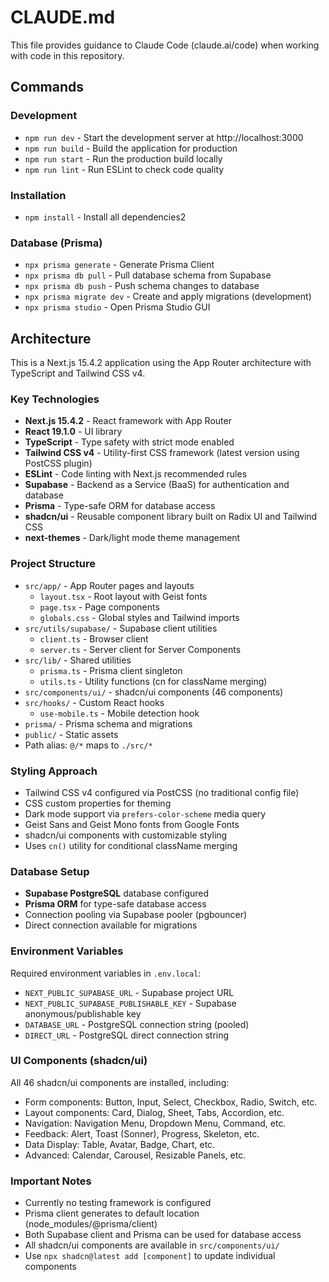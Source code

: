 # CLAUDE.md

This file provides guidance to Claude Code (claude.ai/code) when working with code in this repository.

## Commands

### Development

- `npm run dev` - Start the development server at http://localhost:3000
- `npm run build` - Build the application for production
- `npm run start` - Run the production build locally
- `npm run lint` - Run ESLint to check code quality

### Installation

- `npm install` - Install all dependencies2

### Database (Prisma)

- `npx prisma generate` - Generate Prisma Client
- `npx prisma db pull` - Pull database schema from Supabase
- `npx prisma db push` - Push schema changes to database
- `npx prisma migrate dev` - Create and apply migrations (development)
- `npx prisma studio` - Open Prisma Studio GUI

## Architecture

This is a Next.js 15.4.2 application using the App Router architecture with TypeScript and Tailwind CSS v4.

### Key Technologies

- **Next.js 15.4.2** - React framework with App Router
- **React 19.1.0** - UI library
- **TypeScript** - Type safety with strict mode enabled
- **Tailwind CSS v4** - Utility-first CSS framework (latest version using PostCSS plugin)
- **ESLint** - Code linting with Next.js recommended rules
- **Supabase** - Backend as a Service (BaaS) for authentication and database
- **Prisma** - Type-safe ORM for database access
- **shadcn/ui** - Reusable component library built on Radix UI and Tailwind CSS
- **next-themes** - Dark/light mode theme management

### Project Structure

- `src/app/` - App Router pages and layouts
  - `layout.tsx` - Root layout with Geist fonts
  - `page.tsx` - Page components
  - `globals.css` - Global styles and Tailwind imports
- `src/utils/supabase/` - Supabase client utilities
  - `client.ts` - Browser client
  - `server.ts` - Server client for Server Components
- `src/lib/` - Shared utilities
  - `prisma.ts` - Prisma client singleton
  - `utils.ts` - Utility functions (cn for className merging)
- `src/components/ui/` - shadcn/ui components (46 components)
- `src/hooks/` - Custom React hooks
  - `use-mobile.ts` - Mobile detection hook
- `prisma/` - Prisma schema and migrations
- `public/` - Static assets
- Path alias: `@/*` maps to `./src/*`

### Styling Approach

- Tailwind CSS v4 configured via PostCSS (no traditional config file)
- CSS custom properties for theming
- Dark mode support via `prefers-color-scheme` media query
- Geist Sans and Geist Mono fonts from Google Fonts
- shadcn/ui components with customizable styling
- Uses `cn()` utility for conditional className merging

### Database Setup

- **Supabase PostgreSQL** database configured
- **Prisma ORM** for type-safe database access
- Connection pooling via Supabase pooler (pgbouncer)
- Direct connection available for migrations

### Environment Variables

Required environment variables in `.env.local`:

- `NEXT_PUBLIC_SUPABASE_URL` - Supabase project URL
- `NEXT_PUBLIC_SUPABASE_PUBLISHABLE_KEY` - Supabase anonymous/publishable key
- `DATABASE_URL` - PostgreSQL connection string (pooled)
- `DIRECT_URL` - PostgreSQL direct connection string

### UI Components (shadcn/ui)

All 46 shadcn/ui components are installed, including:

- Form components: Button, Input, Select, Checkbox, Radio, Switch, etc.
- Layout components: Card, Dialog, Sheet, Tabs, Accordion, etc.
- Navigation: Navigation Menu, Dropdown Menu, Command, etc.
- Feedback: Alert, Toast (Sonner), Progress, Skeleton, etc.
- Data Display: Table, Avatar, Badge, Chart, etc.
- Advanced: Calendar, Carousel, Resizable Panels, etc.

### Important Notes

- Currently no testing framework is configured
- Prisma client generates to default location (node_modules/@prisma/client)
- Both Supabase client and Prisma can be used for database access
- All shadcn/ui components are available in `src/components/ui/`
- Use `npx shadcn@latest add [component]` to update individual components

